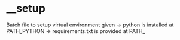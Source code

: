 # __setup
 Batch file to setup virtual environment given -> python is installed at PATH_PYTHON -> requirements.txt is provided at PATH_
